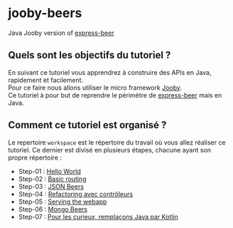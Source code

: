 # jooby-beers

Java Jooby version of [express-beer](https://github.com/LostInBrittany/express-beers)

## Quels sont les objectifs du tutoriel ?

En suivant ce tutoriel vous apprendrez à construire des APIs en Java, rapidement et facilement.  
Pour ce faire nous allons utiliser le micro framework [Jooby](https://jooby.org).  
Ce tutoriel à pour but de reprendre le périmètre de [express-beer](https://github.com/LostInBrittany/express-beers) mais en Java.

## Comment ce tutoriel est organisé ?

Le repertoire `workspace` est le répertoire du travail où vous allez réaliser ce tutoriel. Ce dernier est divisé en plusieurs étapes, chacune ayant son propre répertoire :  

- Step-01 : [Hello World](./step-01)
- Step-02 : [Basic routing](./step-02)
- Step-03 : [JSON Beers](./step-03)
- Step-04 : [Refactoring avec contrôleurs](./step-04)
- Step-05 : [Serving the webapp](./step-05)
- Step-06 : [Mongo Beers](./step-06)
- Step-07 : [Pour les curieux, remplaçons Java par Kotlin](./step-07)
